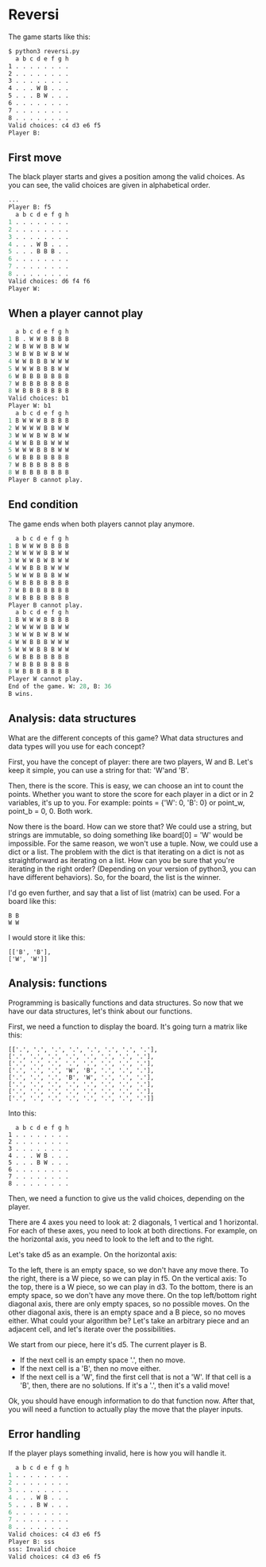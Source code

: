 # Reversi
The game starts like this:
```sh
$ python3 reversi.py
  a b c d e f g h
1 . . . . . . . .
2 . . . . . . . .
3 . . . . . . . .
4 . . . W B . . .
5 . . . B W . . .
6 . . . . . . . .
7 . . . . . . . .
8 . . . . . . . .
Valid choices: c4 d3 e6 f5
Player B:
```
## First move
The black player starts and gives a position among the valid choices. As you can see, the valid choices are given in alphabetical order.
```py
...
Player B: f5
  a b c d e f g h
1 . . . . . . . .
2 . . . . . . . .
3 . . . . . . . .
4 . . . W B . . .
5 . . . B B B . .
6 . . . . . . . .
7 . . . . . . . .
8 . . . . . . . .
Valid choices: d6 f4 f6
Player W:
```
## When a player cannot play
```py
  a b c d e f g h
1 B . W W B B B B
2 W B W W B B W W
3 W B W B W B W W
4 W W B B B W W W
5 W W W B B B W W
6 W B B B B B B B
7 W B B B B B B B
8 W B B B B B B B
Valid choices: b1
Player W: b1
  a b c d e f g h
1 B W W W B B B B
2 W W W W B B W W
3 W W W B W B W W
4 W W B B B W W W
5 W W W B B B W W
6 W B B B B B B B
7 W B B B B B B B
8 W B B B B B B B
Player B cannot play.
```
## End condition
The game ends when both players cannot play anymore.
```py
  a b c d e f g h
1 B W W W B B B B
2 W W W W B B W W
3 W W W B W B W W
4 W W B B B W W W
5 W W W B B B W W
6 W B B B B B B B
7 W B B B B B B B
8 W B B B B B B B
Player B cannot play.
  a b c d e f g h
1 B W W W B B B B
2 W W W W B B W W
3 W W W B W B W W
4 W W B B B W W W
5 W W W B B B W W
6 W B B B B B B B
7 W B B B B B B B
8 W B B B B B B B
Player W cannot play.
End of the game. W: 28, B: 36
B wins.
```
## Analysis: data structures
What are the different concepts of this game? What data structures and data types will you use for each concept?

First, you have the concept of player: there are two players, W and B. Let's keep it simple, you can use a string for that: 'W'and 'B'.

Then, there is the score. This is easy, we can choose an int to count the points. Whether you want to store the score for each player in a dict or in 2 variables, it's up to you. For example: points = {'W': 0, 'B': 0} or point_w, point_b = 0, 0. Both work.

Now there is the board. How can we store that? We could use a string, but strings are immutable, so doing something like board[0] = 'W' would be impossible. For the same reason, we won't use a tuple. Now, we could use a dict or a list. The problem with the dict is that iterating on a dict is not as straightforward as iterating on a list. How can you be sure that you're iterating in the right order? (Depending on your version of python3, you can have different behaviors). So, for the board, the list is the winner.

I'd go even further, and say that a list of list (matrix) can be used. For a board like this:
```
B B
W W
```
I would store it like this:

```
[['B', 'B'],
['W', 'W']]
```
## Analysis: functions
Programming is basically functions and data structures. So now that we have our data structures, let's think about our functions.

First, we need a function to display the board. It's going turn a matrix like this:
```
[['.', '.', '.', '.', '.', '.', '.', '.'],
['.', '.', '.', '.', '.', '.', '.', '.'],
['.', '.', '.', '.', '.', '.', '.', '.'],
['.', '.', '.', 'W', 'B', '.', '.', '.'],
['.', '.', '.', 'B', 'W', '.', '.', '.'],
['.', '.', '.', '.', '.', '.', '.', '.'],
['.', '.', '.', '.', '.', '.', '.', '.'],
['.', '.', '.', '.', '.', '.', '.', '.']]
```
Into this:
```
  a b c d e f g h
1 . . . . . . . .
2 . . . . . . . .
3 . . . . . . . .
4 . . . W B . . .
5 . . . B W . . .
6 . . . . . . . .
7 . . . . . . . .
8 . . . . . . . .
```
Then, we need a function to give us the valid choices, depending on the player.

There are 4 axes you need to look at: 2 diagonals, 1 vertical and 1 horizontal. For each of these axes, you need to look at both directions. For example, on the horizontal axis, you need to look to the left and to the right.

Let's take d5 as an example. On the horizontal axis:

To the left, there is an empty space, so we don't have any move there.
To the right, there is a W piece, so we can play in f5. On the vertical axis:
To the top, there is a W piece, so we can play in d3.
To the bottom, there is an empty space, so we don't have any move there. On the top left/bottom right diagonal axis, there are only empty spaces, so no possible moves. On the other diagonal axis, there is an empty space and a B piece, so no moves either.
What could your algorithm be? Let's take an arbitrary piece and an adjacent cell, and let's iterate over the possibilities.

We start from our piece, here it's d5. The current player is B.

- If the next cell is an empty space '.', then no move.
- If the next cell is a 'B', then no move either.
- If the next cell is a 'W', find the first cell that is not a 'W'. If that cell is a 'B', then, there are no solutions. If it's a '.', then it's a valid move!

Ok, you should have enough information to do that function now. After that, you will need a function to actually play the move that the player inputs.
## Error handling
If the player plays something invalid, here is how you will handle it.
```py
  a b c d e f g h
1 . . . . . . . .
2 . . . . . . . .
3 . . . . . . . .
4 . . . W B . . .
5 . . . B W . . .
6 . . . . . . . .
7 . . . . . . . .
8 . . . . . . . .
Valid choices: c4 d3 e6 f5
Player B: sss
sss: Invalid choice
Valid choices: c4 d3 e6 f5
```

